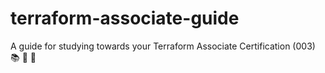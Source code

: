 # terraform-associate-guide
A guide for studying towards your Terraform Associate Certification (003) 📚 📖 🎒
